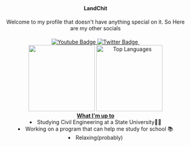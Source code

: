 
<div align="center">
    <div>
    <b>LandChit</b>
        <p style="padding:5px;">Welcome to my profile that doesn't have anything special on it. So Here are my other socials</p>
        <div id="badges" style="max-width:250px">
            <a href="https://youtube.com/@landchit">
                <img src="https://img.shields.io/badge/YouTube-red?style=for-the-badge&logo=youtube&logoColor=white" alt="Youtube Badge"/>
            </a>
            <a href="https://twitter.com/LandChit">
                <img src="https://img.shields.io/badge/Twitter-blue?style=for-the-badge&logo=twitter&logoColor=white" alt="Twitter Badge"/>
            </a>
            <img src="https://komarev.com/ghpvc/?username=LandChit&style=for-the-badge&color=red" alt=""/>
        </div>
    </div>
        <img src="https://github-readme-stats.vercel.app/api?username=LandChit&hide=commits&show_icons=true&theme=dracula" style="height:175px">
        <img src="https://github-readme-stats.vercel.app/api/top-langs/?username=LandChit&layout=compact&theme=dracula" alt="Top Languages" style="height:175px"/><br>
            <b><u>What I'm up to</u></b>
                <li>Studying Civil Engineering at a State University👷‍♂️</li>
                <li>Working on a program that can help me study for school 📚</li>
                <li>Relaxing(probably)</li>
</div>



